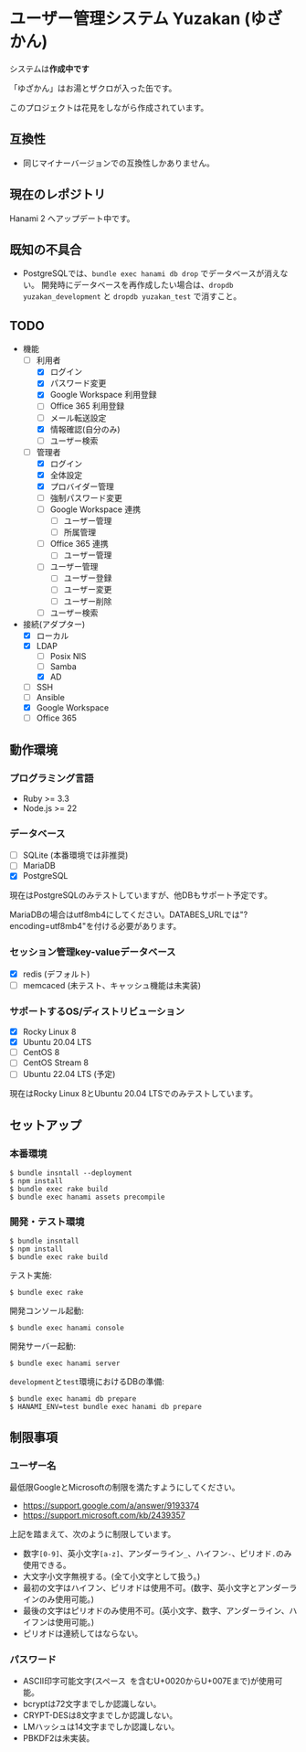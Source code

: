 # ユーザー管理システム Yuzakan (ゆざかん)

システムは**作成中です**

「ゆざかん」はお湯とザクロが入った缶です。

このプロジェクトは花見をしながら作成されています。

## 互換性

* 同じマイナーバージョンでの互換性しかありません。

## 現在のレポジトリ

Hanami 2 へアップデート中です。

## 既知の不具合

- PostgreSQLでは、`bundle exec hanami db drop` でデータベースが消えない。
    開発時にデータベースを再作成したい場合は、`dropdb yuzakan_development` と `dropdb yuzakan_test` で消すこと。

## TODO

* 機能
    * [ ] 利用者
        * [x] ログイン
        * [x] パスワード変更
        * [x] Google Workspace 利用登録
        * [ ] Office 365 利用登録
        * [ ] メール転送設定
        * [x] 情報確認(自分のみ)
        * [ ] ユーザー検索
    * [ ] 管理者
        * [x] ログイン
        * [x] 全体設定
        * [x] プロバイダー管理
        * [ ] 強制パスワード変更
        * [ ] Google Workspace 連携
            * [ ] ユーザー管理
            * [ ] 所属管理
        * [ ] Office 365 連携
            * [ ] ユーザー管理
        * [ ] ユーザー管理
            * [ ] ユーザー登録
            * [ ] ユーザー変更
            * [ ] ユーザー削除
        * [ ] ユーザー検索
* 接続(アダプター)
    * [x] ローカル
    * [x] LDAP
        * [ ] Posix NIS
        * [ ] Samba
        * [x] AD
    * [ ] SSH
    * [ ] Ansible
    * [x] Google Workspace
    * [ ] Office 365

## 動作環境

### プログラミング言語

* Ruby >= 3.3
* Node.js >= 22

### データベース

* [ ] SQLite (本番環境では非推奨)
* [ ] MariaDB
* [x] PostgreSQL

現在はPostgreSQLのみテストしていますが、他DBもサポート予定です。

MariaDBの場合はutf8mb4にしてください。DATABES_URLでは"?encoding=utf8mb4"を付ける必要があります。

### セッション管理key-valueデータベース

* [x] redis (デフォルト)
* [ ] memcaced (未テスト、キャッシュ機能は未実装)

### サポートするOS/ディストリビューション

* [x] Rocky Linux 8
* [x] Ubuntu 20.04 LTS
* [ ] CentOS 8
* [ ] CentOS Stream 8
* [ ] Ubuntu 22.04 LTS (予定)

現在はRocky Linux 8とUbuntu 20.04 LTSでのみテストしています。

## セットアップ

### 本番環境

```
$ bundle insntall --deployment
$ npm install
$ bundle exec rake build
$ bundle exec hanami assets precompile
```

### 開発・テスト環境

```
$ bundle insntall
$ npm install
$ bundle exec rake build
```

テスト実施:

```
$ bundle exec rake
```

開発コンソール起動:

```
$ bundle exec hanami console
```

開発サーバー起動:

```
$ bundle exec hanami server
```

`development`と`test`環境におけるDBの準備:

```
$ bundle exec hanami db prepare
$ HANAMI_ENV=test bundle exec hanami db prepare
```

## 制限事項

### ユーザー名

最低限GoogleとMicrosoftの制限を満たすようにしてください。

* https://support.google.com/a/answer/9193374
* https://support.microsoft.com/kb/2439357

上記を踏まえて、次のように制限しています。

* 数字`[0-9]`、英小文字`[a-z]`、アンダーライン`_`、ハイフン`-`、ピリオド`.`のみ使用できる。
* 大文字小文字無視する。(全て小文字として扱う。)
* 最初の文字はハイフン、ピリオドは使用不可。(数字、英小文字とアンダーラインのみ使用可能。)
* 最後の文字はピリオドのみ使用不可。(英小文字、数字、アンダーライン、ハイフンは使用可能。)
* ピリオドは連続してはならない。

### パスワード

* ASCII印字可能文字(スペース` `を含むU+0020からU+007Eまで)が使用可能。
* bcryptは72文字までしか認識しない。
* CRYPT-DESは8文字までしか認識しない。
* LMハッシュは14文字までしか認識しない。
* PBKDF2は未実装。
